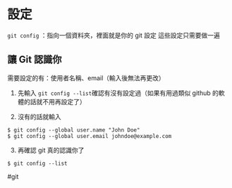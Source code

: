 # 設定
`git config` ：指向一個資料夾，裡面就是你的 git 設定
這些設定只需要做一遍

## 讓 Git 認識你
需要設定的有：使用者名稱、email（輸入後無法再更改）
1. 先輸入 `git config --list`確認有沒有設定過（如果有用過類似 github 的軟體的話就不用再設定了）

2. 沒有的話就輸入
```console
$ git config --global user.name "John Doe"
$ git config --global user.email johndoe@example.com
```

3. 再確認 git 真的認識你了
```
$ git config --list
```


#git